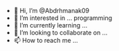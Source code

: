 - 👋 Hi, I’m @Abdrhmanak09
- 👀 I’m interested in ... programming 
- 🌱 I’m currently learning ...
- 💞️ I’m looking to collaborate on ...
- 📫 How to reach me ...

<!---
Abdrhmanak09/Abdrhmanak09 is a ✨ special ✨ repository because its `README.md` (this file) appears on your GitHub profile.
You can click the Preview link to take a look at your changes.
--->

